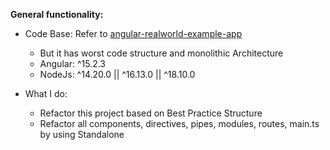 **General functionality:**

- Code Base: Refer to [angular-realworld-example-app ](https://github.com/gothinkster/angular-realworld-example-app)
   + But it has worst code structure and monolithic Architecture
   + Angular: ^15.2.3
   + NodeJs: ^14.20.0 || ^16.13.0 || ^18.10.0

- What I do:
   + Refactor this project based on Best Practice Structure
   + Refactor all components, directives, pipes, modules, routes, main.ts by using Standalone
